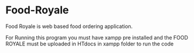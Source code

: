 # Food-Royale
Food Royale is web based food ordering application. 

For Running this program you must have xampp pre installed and the FOOD ROYALE must be uploaded in HTdocs in xampp folder to run the code
